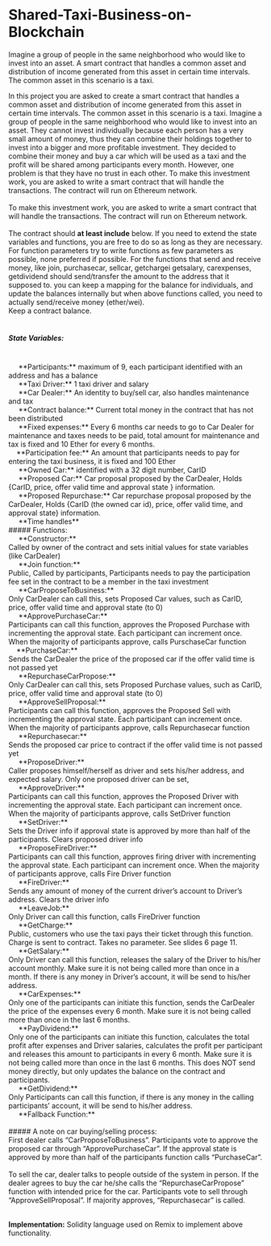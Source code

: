 # Shared-Taxi-Business-on-Blockchain
Imagine a group of people in the same neighborhood who would like to invest into an asset. A smart contract that handles a common asset and distribution of income generated from this asset in certain time intervals. The common asset in this scenario is a taxi. 

In this project you are asked to create a smart contract that handles a common asset and distribution of income
generated from this asset in certain time intervals. The common asset in this scenario is a taxi.
Imagine a group of people in the same neighborhood who would like to invest into an asset. They cannot invest
individually because each person has a very small amount of money, thus they can combine their holdings together
to invest into a bigger and more profitable investment.
They decided to combine their money and buy a car which will be used as a taxi and the profit will be shared
among participants every month. However, one problem is that they have no trust in each other.
To make this investment work, you are asked to write a smart contract that will handle the transactions. The
contract will run on Ethereum network.
<br><br>
To make this investment work, you are asked to write a smart contract that will handle the transactions. The
contract will run on Ethereum network.
<br><br>
The contract should **at least include** below. If you need to extend the state variables and functions, you are free to
do so as long as they are necessary. For function parameters try to write functions as few parameters as possible,
none preferred if possible.
For the functions that send and receive money, like join, purchasecar, sellcar, getchargei getsalary, carexpenses,
getdividend should send/transfer the amount to the address that it supposed to. you can keep a mapping for the
balance for individuals, and update the balances internally but when above functions called, you need to actually
send/receive money (ether/wei).
<br>
Keep a contract balance.
<br><br>
##### State Variables: 
<br>
&nbsp;&nbsp;&nbsp;&nbsp; **Participants:** maximum of 9, each participant identified with an address and has a balance
<br>
&nbsp;&nbsp;&nbsp;&nbsp; **Taxi Driver:** 1 taxi driver and salary
<br>
&nbsp;&nbsp;&nbsp;&nbsp; **Car Dealer:** An identity to buy/sell car, also handles maintenance and tax
<br>
&nbsp;&nbsp;&nbsp;&nbsp; **Contract balance:** Current total money in the contract that has not been distributed
<br>
&nbsp;&nbsp;&nbsp;&nbsp; **Fixed expenses:** Every 6 months car needs to go to Car Dealer for maintenance and taxes needs to be
paid, total amount for maintenance and tax is fixed and 10 Ether for every 6 months.
<br>
&nbsp;&nbsp;&nbsp;&nbsp;**Participation fee:** An amount that participants needs to pay for entering the taxi business, it is fixed and
100 Ether
<br>
&nbsp;&nbsp;&nbsp;&nbsp; **Owned Car:** identified with a 32 digit number, CarID
<br>
&nbsp;&nbsp;&nbsp;&nbsp; **Proposed Car:** Car proposal proposed by the CarDealer, Holds {CarID, price, offer valid time and approval
state } information.
<br>
&nbsp;&nbsp;&nbsp;&nbsp; **Proposed Repurchase:** Car repurchase proposal proposed by the CarDealer, Holds {CarID (the owned
car id), price, offer valid time, and approval state} information.
<br>
&nbsp;&nbsp;&nbsp;&nbsp; **Time handles** 
<br>
##### Functions: 
<br>
&nbsp;&nbsp;&nbsp;&nbsp; **Constructor:** <br>
Called by owner of the contract and sets initial values for state variables (like CarDealer)
<br>
&nbsp;&nbsp;&nbsp;&nbsp; **Join function:** <br>
Public, Called by participants, Participants needs to pay the participation fee set in the contract to be a
member in the taxi investment
<br>
&nbsp;&nbsp;&nbsp;&nbsp; **CarProposeToBusiness:** <br>
Only CarDealer can call this, sets Proposed Car values, such as CarID, price, offer valid time and
approval state (to 0)
<br>
&nbsp;&nbsp;&nbsp;&nbsp; **ApprovePurchaseCar:** <br>
Participants can call this function, approves the Proposed Purchase with incrementing the approval
state. Each participant can increment once. When the majority of participants approve, calls PurschaseCar
function
<br>
&nbsp;&nbsp;&nbsp;&nbsp;**PurchaseCar:**<br>
Sends the CarDealer the price of the proposed car if the offer valid time is not passed yet
<br>
&nbsp;&nbsp;&nbsp;&nbsp; **RepurchaseCarPropose:** <br>
Only CarDealer can call this, sets Proposed Purchase values, such as CarID, price, offer valid time and
approval state (to 0)
<br>
&nbsp;&nbsp;&nbsp;&nbsp; **ApproveSellProposal:** <br>
Participants can call this function, approves the Proposed Sell with incrementing the approval state.
Each participant can increment once. When the majority of participants approve, calls Repurchasecar function
<br>
&nbsp;&nbsp;&nbsp;&nbsp; **Repurchasecar:** <br>
Sends the proposed car price to contract if the offer valid time is not passed yet
<br>
&nbsp;&nbsp;&nbsp;&nbsp; **ProposeDriver:** <br>
Caller proposes himself/herself as driver and sets his/her address, and expected salary. Only one
proposed driver can be set,
<br>
&nbsp;&nbsp;&nbsp;&nbsp; **ApproveDriver:** <br>
Participants can call this function, approves the Proposed Driver with incrementing the approval state.
Each participant can increment once. When the majority of participants approve, calls SetDriver function
<br>
&nbsp;&nbsp;&nbsp;&nbsp; **SetDriver:** <br>
Sets the Driver info if approval state is approved by more than half of the participants. Clears proposed
driver info
<br>
&nbsp;&nbsp;&nbsp;&nbsp; **ProposeFireDriver:** <br>
Participants can call this function, approves firing driver with incrementing the approval state. Each
participant can increment once. When the majority of participants approve, calls Fire Driver function
<br>
&nbsp;&nbsp;&nbsp;&nbsp; **FireDriver:** <br>
Sends any amount of money of the current driver’s account to Driver’s address. Clears the driver info
<br>
&nbsp;&nbsp;&nbsp;&nbsp; **LeaveJob:** <br>
Only Driver can call this function, calls FireDriver function
<br>
&nbsp;&nbsp;&nbsp;&nbsp; **GetCharge:** <br>
Public, customers who use the taxi pays their ticket through this function. Charge is sent to contract.
Takes no parameter. See slides 6 page 11.
<br>
&nbsp;&nbsp;&nbsp;&nbsp; **GetSalary:** <br>
Only Driver can call this function, releases the salary of the Driver to his/her account monthly. Make
sure it is not being called more than once in a month. If there is any money in Driver’s account, it will be send to
his/her address.
<br>
&nbsp;&nbsp;&nbsp;&nbsp; **CarExpenses:** <br>
Only one of the participants can initiate this function, sends the CarDealer the price of the expenses
every 6 month. Make sure it is not being called more than once in the last 6 months. 
<br>
&nbsp;&nbsp;&nbsp;&nbsp; **PayDividend:** <br>
Only one of the participants can initiate this function, calculates the total profit after expenses and
Driver salaries, calculates the profit per participant and releases this amount to participants in every 6 month.
Make sure it is not being called more than once in the last 6 months. This does NOT send money directly, but
only updates the balance on the contract and participants.
<br>
&nbsp;&nbsp;&nbsp;&nbsp; **GetDividend:** <br>
Only Participants can call this function, if there is any money in the calling participants’ account, it will
be send to his/her address.
<br>
&nbsp;&nbsp;&nbsp;&nbsp; **Fallback Function:** <br><br>
##### A note on car buying/selling process:<br>
First dealer calls “CarProposeToBusiness”. Participants vote to approve the proposed car through
“ApprovePurchaseCar”. If the approval state is approved by more than half of the participants function calls
“PurchaseCar”.
<br><br>
To sell the car, dealer talks to people outside of the system in person. If the dealer agrees to buy the car he/she
calls the “RepurchaseCarPropose” function with intended price for the car. Participants vote to sell through
“ApproveSellProposal”. If majority approves, “Repurchasecar” is called. 
<br><br>

**Implementation:** Solidity language used on Remix to implement above functionality. 






